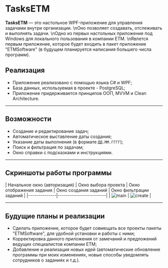 #  TasksETM

**TasksETM** — это настольное WPF-приложение для управления задачами внутри организации. 
\nОно позволяет создавать, отслеживать и выполнять задачи.
\nОдно из первых настольных приложение под Windows для локального пользования в компании ETM.
\nЯвлется первым приложение, которое будет входить в пакет приложение "ETMSoftware" (в будущем планируется написания большего числа программ).

## Реализация

- Приложение реализовано с помощью языка C# и WPF;
- База данных, используемая в проекте - PostgreSQL;
- Приложение придерживается принципов ООП, МVVM и Clean Architecture.

---

## Возможности

-  Создание и редактирование задач;
-  Автоматическое выставление даты создания;
-  Указание даты выполнения (в формате `ДД.ММ.ГГГГ`);
-  Поиск и фильтрация по задачам;
-  Окно справки с подсказками и инструкциями.

---

## Скриншоты работы программы

| Начальное окно (авторизация) | Окно выбора проекта | Окно отображения задания | Окно создания заданий | Окно фильтрации заданий | 
|--------------|------------------------|
| ![main](screenshots/main.png) | ![create](screenshots/create.png) |

---

## Будущие планы и реализации

- Сделать приложение, которое будет совмещать все проекты пакеты "ETMSoftware", для удобной установки и работы с ними;
- Корректировка данного приложения от замечаний и предложений ведущих специалистов компании ETM;
- Добавление и реализация новых идей (автоматические обновление программы при моих изменениях, новые способы уведомлять сотрудников о заданиях и т.д.).


